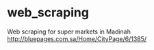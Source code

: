 # web_scraping
Web scraping for super markets in Madinah 
http://bluepages.com.sa/Home/CityPage/6/1385/
